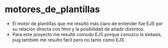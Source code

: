# motores_de_plantillas
- El motor de plantillas que me resultó más claro de entender fue EJS por su relación directa con html y la posibilidad de añadir distintos.
- Para este proyecto me resultó comodo EJS porque conozco la sintaxis, pug tambien me resulto facil pero no tanto como EJS.
